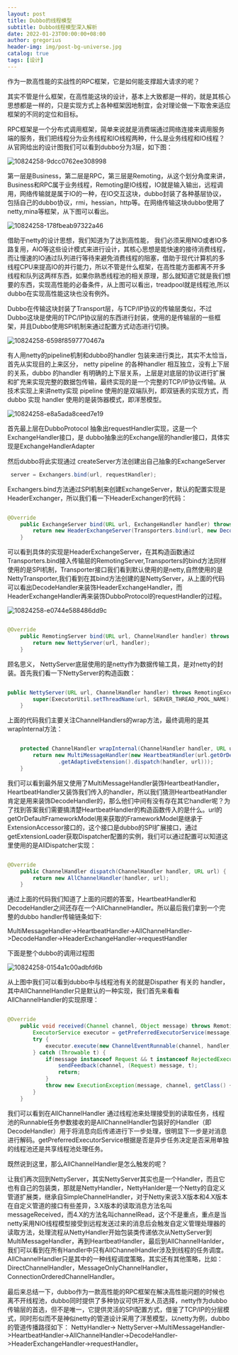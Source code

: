 ```yaml
---
layout: post
title: Dubbo的线程模型
subtitle: Dubbo线程模型深入解析
date: 2022-01-23T00:00:00+08:00
author: gregorius
header-img: img/post-bg-universe.jpg
catalog: true
tags: [设计]
---
```


作为一款高性能的实战性的RPC框架，它是如何能支撑超大请求的呢？

其实不管是什么框架，在高性能这块的设计，基本上大致都是一样的，就是其核心思想都是一样的，只是实现方式上各种框架因地制宜，会对理论做一下取舍来适应框架的不同的定位和目标。

RPC框架是一个分布式调用框架，简单来说就是消费端通过网络连接来调用服务端的服务，我们把线程分为业务线程和IO线程两种，什么是业务线程和IO线程？从官网给出的设计图我们可以看到dubbo分为3层，如下图：

![10824258-9dcc0762ee308998](https://raw.githubusercontent.com/gregoriusxu/gallery/main/blogs/picture10824258-9dcc0762ee308998.webp)

第一层是Business，第二层是RPC，第三层是Remoting，从这个划分角度来讲，Business和RPC属于业务线程，Remoting是IO线程，IO就是输入输出，远程调用，网络传输就是属于IO的一种，在IO交互这块，dubbo封装了各种基层协议，包括自己的dubbo协议，rmi，hessian，http等。在网络传输这块dubbo使用了netty,mina等框架，从下图可以看出。

![10824258-178fbeab97322a46](https://raw.githubusercontent.com/gregoriusxu/gallery/main/blogs/picture10824258-178fbeab97322a46.webp)

借助于netty的设计思想，我们知道为了达到高性能，
我们必须采用NIO或者IO多路复用，AIO等这些设计模式来进行设计，其核心思想是能快速的接待消费线程，而让慢速的IO通过队列进行等待来避免消费线程的阻塞，借助于现代计算机的多线程CPU来提高IO的并行能力，所以不管是什么框架，在高性能方面都离不开多线程和队列这两样东西，如果你熟悉线程池的相关原理，那么就知道它就是我们想要的东西，实现高性能的必备条件，从上图可以看出，treadpool就是线程池,所以dubbo在实现高性能这块也没有例外。

Dubbo在传输这块封装了Transport层，与TCP/IP协议的传输层类似，不过Dubbo这块是使用的TPC/IP协议层的东西进行封装，使用的是传输层的一些框架，并且Dubbo使用SPI机制来通过配置方式动态进行切换。

![10824258-6598f8597770467a](https://raw.githubusercontent.com/gregoriusxu/gallery/main/blogs/picture10824258-6598f8597770467a.webp)

有人用netty的pipeline机制和dubbo的handler 包装来进行类比，其实不太恰当，首先从实现目的上来区分， netty pipeline 的各种handler 相互独立，没有上下层的关系，dubbo 的handler 有明确的上下层关系，上层是对底层的协议进行扩展和扩充来实现完整的数据包传输，最终实现的是一个完整的TCP/IP协议传输。从技术实现上来讲netty实现 pipeline 使用的是双端队列，即双链表的实现方式，而 dubbo 实现 handler 使用的是装饰器模式，即洋葱模型。

![10824258-e8a5ada8ceed7e19](https://raw.githubusercontent.com/gregoriusxu/gallery/main/blogs/picture10824258-e8a5ada8ceed7e19.webp)

首先最上层在DubboProtocol 抽象出requestHandler实现，这是一个ExchangeHandler接口，是 dubbo抽象出的Exchange层的handler接口，具体实现是ExchangeHandlerAdapter

然后dubbo将此实现通过 createServer方法创建出自己抽象的ExchangeServer

``` java
 server = Exchangers.bind(url, requestHandler);
```

Exchangers.bind方法通过SPI机制来创建ExchangeServer，默认的配置实现是HeaderExchanger，所以我们看一下HeaderExchanger的代码：

``` java

@Override
    public ExchangeServer bind(URL url, ExchangeHandler handler) throws RemotingException {
        return new HeaderExchangeServer(Transporters.bind(url, new DecodeHandler(new HeaderExchangeHandler(handler))));
    }

```

可以看到具体的实现是HeaderExchangeServer，在其构造函数通过Transporters.bind接入传输层的RemotingServer,Transporters的bind方法同样使用的是SPI机制，Transporter接口我们看到默认使用的是netty,自然使用的是NettyTransporter,我们看到在其bind方法创建的是NettyServer，从上面的代码可以看出DecodeHandler来装饰HeaderExchangeHandler，而HeaderExchangeHandler再来装饰DubboProtocol的requestHandler的过程。

![10824258-e0744e588486dd9c](https://raw.githubusercontent.com/gregoriusxu/gallery/main/blogs/picture10824258-e0744e588486dd9c.webp)

``` java

@Override
    public RemotingServer bind(URL url, ChannelHandler handler) throws RemotingException {
        return new NettyServer(url, handler);
    }
```

顾名思义， NettyServer底层使用的是netty作为数据传输工具，是对netty的封装。首先我们看一下NettyServer的构造函数：

``` java

public NettyServer(URL url, ChannelHandler handler) throws RemotingException {
        super(ExecutorUtil.setThreadName(url, SERVER_THREAD_POOL_NAME), ChannelHandlers.wrap(handler, url));
    }
```

上面的代码我们主要关注ChannelHandlers的wrap方法，最终调用的是其wrapInternal方法：

``` java

    protected ChannelHandler wrapInternal(ChannelHandler handler, URL url) {
        return new MultiMessageHandler(new HeartbeatHandler(url.getOrDefaultFrameworkModel().getExtensionLoader(Dispatcher.class)
                .getAdaptiveExtension().dispatch(handler, url)));
    }
```

我们可以看到最外层又使用了MultiMessageHandler装饰HeartbeatHandler，HeartbeatHandler又装饰我们传入的handler，所以我们猜测HeartbeatHandler肯定是用来装饰DecodeHandler的，那么他们中间有没有存在其它handler呢？为了找到答案我们需要搞清楚HeartbeatHandler的构造函数传入的是什么。url的getOrDefaultFrameworkModel用来获取的FrameworkModel是继承于ExtensionAccessor接口的，这个接口是dubbo的SPI扩展接口，通过getExtensionLoader获取Dispatcher配置的实例，我们可以通过配置可以知道这里使用的是AllDispatcher实现：

``` java

@Override
    public ChannelHandler dispatch(ChannelHandler handler, URL url) {
        return new AllChannelHandler(handler, url);
    }

```

通过上面的代码我们知道了上面的问题的答案，HeartbeatHandler和DecodeHandler之间还存在一个AllChannelHandler。所以最后我们拿到一个完整的dubbo handler传输链条如下:

MultiMessageHandler->HeartbeatHandler->AllChannelHandler->DecodeHandler->HeaderExchangeHandler->requestHandler

下面是整个dubbo的调用过程图

![10824258-0154a1c00adbfd6b](https://raw.githubusercontent.com/gregoriusxu/gallery/main/blogs/picture10824258-0154a1c00adbfd6b.webp)

从上图中我们可以看到dubbo中与线程池有关的就是Dispather 有关的 handler，其中AllChannelHandler只是默认的一种实现，我们首先来看看AllChannelHandler的实现原理：

``` java

@Override
    public void received(Channel channel, Object message) throws RemotingException {
        ExecutorService executor = getPreferredExecutorService(message);
        try {
            executor.execute(new ChannelEventRunnable(channel, handler, ChannelState.RECEIVED, message));
        } catch (Throwable t) {
            if(message instanceof Request && t instanceof RejectedExecutionException){
                sendFeedback(channel, (Request) message, t);
                return;
            }
            throw new ExecutionException(message, channel, getClass() + " error when process received event .", t);
        }
    }
```

我们可以看到在AllChannelHandler 通过线程池来处理接受到的读取任务，线程池的Runnable任务参数接收的是AllChannelHandler包装好的Handler（即DecodeHandler）用于将消息向后传递进行下一步处理，很明显下一步是对消息进行解码。getPreferredExecutorService根据是否是异步任务决定是否采用单独的线程池还是共享线程池处理任务。

既然说到这里，那么AllChannelHandler是怎么触发的呢？

让我们再次回到NettyServer，其实NettyServer其实也是一个Handler，而且它也有自己的包装类，那就是NettyHandler，NettyHanlder是一个Netty的自定义管道扩展类，继承自SimpleChannelHandler，对于Netty来说3.X版本和4.X版本在自定义管道的接口有些差异，3.X版本的读取消息方法名叫messageReceived，而4.X的方法名叫channelRead，这个不是重点，重点是当netty采用NIO线程模型接受到远程发送过来的消息后会触发自定义管理处理器的读取方法，处理流程从NettyHandler开始包装类传递依次从NettyServer到MultiMessageHandler，再到HeartbeatHandler，最后到AllChannelHanlder，我们可以看到在所有Handler中只有AllChannelHandler涉及到线程的任务调度。AllChannelHandler只是其中的一种线程调度策略，其实还有其他策略，比如：DirectChannelHandler，MessageOnlyChannelHandler，ConnectionOrderedChannelHandler。

最后来总结一下，dubbo作为一款高性能的RPC框架在解决高性能问题的时候也离不开线程池，dubbo同时提供了多种协议可供开发人员选择，netty作为dubbo传输层的首选，但不是唯一，它提供灵活的SPI配置方式，借鉴了TCP/IP的分层模式，同时形似而不是神似netty的管道设计采用了洋葱模型，以netty为例，dubbo的管道传播路径如下：
NettyHandler-> NettyServer->MultiMessageHandler->HeartbeatHandler->AllChannelHandler->DecodeHandler->HeaderExchangeHandler->requestHandler。

